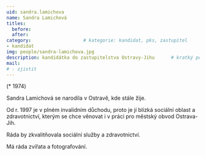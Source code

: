 ```yaml
---
uid: sandra.lamichova
name: Sandra Lamichová
titles:
  before: 
  after:
category:                 	# kategorie: kandidat, pks, zastupitel
- kandidat 
img: people/sandra-lamichova.jpg
description: kandidátka do zastupitelstva Ostravy-Jihu   	# kratký popis, max 160 znaků
mail:
# - zjistit
---
```


(* 1974) 

Sandra Lamichová se narodila v Ostravě, kde stále žije.

Od r. 1997 je v plném invalidním důchodu, proto je jí blízká sociální oblast a zdravotnictví, kterým se chce věnovat i v práci pro městský obvod Ostrava-Jih.

Ráda by zkvalitňovala sociální služby a zdravotnictví. 

Má ráda zvířata a fotografování.

